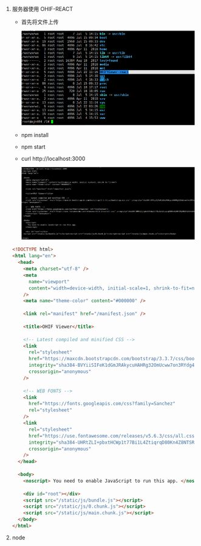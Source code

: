 1. 服务器使用 OHIF-REACT

   - 首先将文件上传

     ![image-20200722114516581](./readme.assets/image-20200722114516581.png)

   - npm install

   - npm start

   - curl http://localhost:3000

     ![image-20200722121846574](./readme.assets/image-20200722121846574.png)

   ```html
   <!DOCTYPE html>
   <html lang="en">
     <head>
       <meta charset="utf-8" />
       <meta
         name="viewport"
         content="width=device-width, initial-scale=1, shrink-to-fit=no"
       />
       <meta name="theme-color" content="#000000" />

       <link rel="manifest" href="/manifest.json" />

       <title>OHIF Viewer</title>

       <!-- Latest compiled and minified CSS -->
       <link
         rel="stylesheet"
         href="https://maxcdn.bootstrapcdn.com/bootstrap/3.3.7/css/bootstrap.min.css"
         integrity="sha384-BVYiiSIFeK1dGmJRAkycuHAHRg32OmUcww7on3RYdg4Va+PmSTsz/K68vbdEjh4u"
         crossorigin="anonymous"
       />

       <!-- WEB FONTS -->
       <link
         href="https://fonts.googleapis.com/css?family=Sanchez"
         rel="stylesheet"
       />
       <link
         rel="stylesheet"
         href="https://use.fontawesome.com/releases/v5.6.3/css/all.css"
         integrity="sha384-UHRtZLI+pbxtHCWp1t77Bi1L4ZtiqrqD80Kn4Z8NTSRyMA2Fd33n5dQ8lWUE00s/"
         crossorigin="anonymous"
       />
     </head>

     <body>
       <noscript> You need to enable JavaScript to run this app. </noscript>

       <div id="root"></div>
       <script src="/static/js/bundle.js"></script>
       <script src="/static/js/0.chunk.js"></script>
       <script src="/static/js/main.chunk.js"></script>
     </body>
   </html>
   ```

2. node
